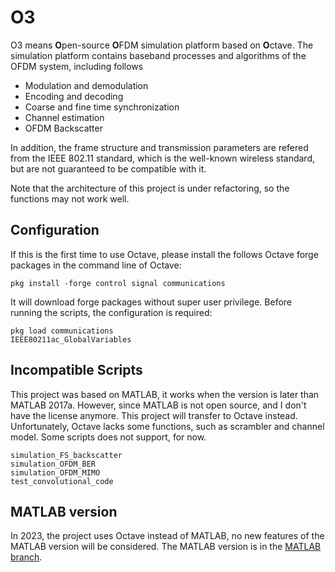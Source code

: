 # O3

O3 means **O**pen-source **O**FDM simulation platform based on **O**ctave.
The simulation platform contains baseband processes and algorithms of the OFDM system, including follows

- Modulation and demodulation
- Encoding and decoding
- Coarse and fine time synchronization
- Channel estimation
- OFDM Backscatter

In addition, the frame structure and transmission parameters are refered from the IEEE 802.11 standard, which is the well-known wireless standard, but are not guaranteed to be compatible with it.

Note that the architecture of this project is under refactoring, so the functions may not work well.

## Configuration

If this is the first time to use Octave, please install the follows Octave forge packages in the command line of Octave:

    pkg install -forge control signal communications

It will download forge packages without super user privilege.
Before running the scripts, the configuration is required:

    pkg load communications
    IEEE80211ac_GlobalVariables

## Incompatible Scripts

This project was based on MATLAB, it works when the version is later than MATLAB 2017a.
However, since MATLAB is not open source, and I don't have the license anymore.
This project will transfer to Octave instead.
Unfortunately, Octave lacks some functions, such as scrambler and channel model.
Some scripts does not support, for now.

    simulation_FS_backscatter
    simulation_OFDM_BER
    simulation_OFDM_MIMO
    test_convolutional_code

## MATLAB version

In 2023, the project uses Octave instead of MATLAB, no new features of the MATLAB version will be considered.
The MATLAB version is in the [MATLAB branch](https://github.com/OctHe/OBSP/tree/MATLAB).

